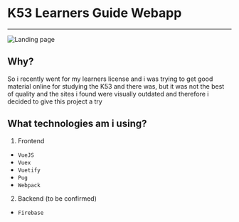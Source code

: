 # K53 Learners Guide Webapp
---
![Landing page](https://preview.ibb.co/iv95bd/screencapture_localhost_8080_2018_06_23_12_25_01.png)

## Why?

So i recently went for my learners license and i was trying to get good material online for studying the K53 and there was, but it was not the best of quality and the sites i found were visually outdated and therefore i decided to give this project a try

## What technologies am i using?

1. Frontend 
  * `VueJS`
  * `Vuex`
  * `Vuetify`
  * `Pug`
  * `Webpack`
2. Backend (to be confirmed)
  * `Firebase`